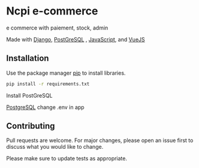 # Ncpi e-commerce

e commerce with paiement, stock, admin

Made with [Django](https://www.djangoproject.com/), [PostGreSQL](https://www.postgresql.org/) , [JavaScript](https://www.javascript.com/), and  [VueJS](https://vuejs.org/)

## Installation

Use the package manager [pip](https://pip.pypa.io/en/stable/) to install libraries.

```bash
pip install -r requirements.txt
```

Install PostGreSQL

[PostgreSQL](https://www.postgresql.org/download/)
change .env in app

## Contributing
Pull requests are welcome. For major changes, please open an issue first to discuss what you would like to change.

Please make sure to update tests as appropriate.

